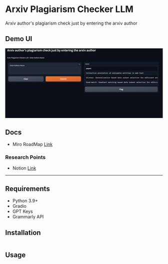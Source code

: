 # Arxiv Plagiarism Checker LLM

Arxiv author's plagiarism check just by entering the arxiv author

## Demo UI

![Demo Image](images/demo_ui.png)


## Docs

- Miro RoadMap [Link](https://miro.com/app/board/uXjVN8HgXk8=/)

### Research Points

- Notion [Link](https://gamingflexer.notion.site/Arxiv-983d173f46c1426caa9dab319f4ddb3d?pvs=4)

----

## Requirements

- Python 3.9+
- Gradio
- GPT Keys
- Grammarly API

## Installation

```bash

```

## Usage

```python

```
